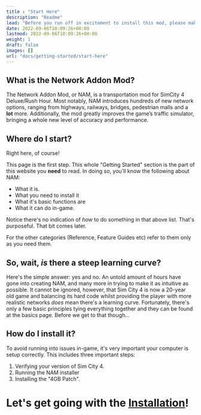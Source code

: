 ```yaml
---
title : "Start Here"
description: "Readme"
lead: "Before you run off in excitement to install this mod, please make sure to read this section first, to ensure the best experience."
date: 2022-09-06T10:09:26+00:00
lastmod: 2022-09-06T10:09:26+00:00
weight: 1
draft: false
images: []
url: "docs/getting-started/start-here"
---
```

<!-- markdownlint-disable MD025 -->
## What is the Network Addon Mod?

The Network Addon Mod, or NAM, is a transportation mod for SimCity 4 Deluxe/Rush Hour.
Most notably, NAM introduces hundreds of new network options, ranging from highways, railways, bridges, pedestrian malls and a **lot** more.
Additionally, the mod greatly improves the game’s traffic simulator, bringing a whole new level of accuracy and performance.

## Where do I start?

Right here, of course!

This page is the first step. This whole "Getting Started" section is the part of this website you **need** to read. In doing so, you'll know the following about NAM:

- What it is.
- What you need to install it
- What it's basic functions are
- What it can do in-game.

Notice there's no indication of _how_ to do something in that above list. That's purposeful. That bit comes later.

For the other categories (Reference, Feature Guides etc) refer to them only as you need them.

## So, wait, _is_ there a steep learning curve?

Here's the simple answer: yes and no. An untold amount of hours have gone into creating NAM, and many more in trying to make it as intuitive as possible. It cannot be ignored, however, that Sim City 4 is now a 20-year old game and balancing its hard code whilst providing the player with more realistic networks _does_ mean there's a learning curve. Fortunately, there's only a few basic principles tying everything together and they can be found at the basics page. Before we get to that though...

## How do I install it?

To avoid running into issues in-game, it's very important your computer is setup correctly. This includes three important steps:

1. Verifying your version of Sim City 4.
2. Running the NAM installer
3. Installing the "4GB Patch".

# Let's get going with the [Installation](/docs/getting-started/installation)!
